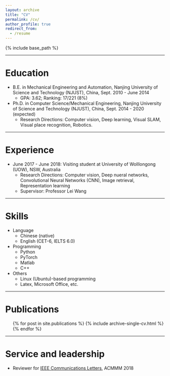 ```yaml
---
layout: archive
title: "CV"
permalink: /cv/
author_profile: true
redirect_from:
  - /resume
---
```


{% include base_path %}

---
Education
======
* B.E. in Mechanical Engineering and Automation, Nanjing University of Science and Technology (NJUST), China, Sept. 2010 - June 2014
  * GPA: 3.62; Ranking: 17/221 (8%)
* Ph.D. in Computer Science/Mechanical Engineering, Nanjing University of Science and Technology (NJUST), China, Sept. 2014 - 2020 (expected)
  * Research Directions: Computer vision, Deep learning, Visual SLAM, Visual place recognition, Robotics.

---
Experience
======
* June 2017 - June 2018: Visiting student at University of Wolllongong (UOW), NSW, Australia
  * Research Directions: Computer vision, Deep nueral networks, Convolutional Neural Networks (CNN), Image retrieval, Representation learning
  * Supervisor: Professor Lei Wang

 --- 
Skills
======
* Language
  * Chinese (native)
  * English (CET-6, IELTS 6.0)
* Programming
  * Python
  * PyTorch
  * Matlab
  * C++
* Others
  * Linux (Ubuntu)-based programming
  * Latex, Microsoft Office, etc.
  
---
Publications
======
  <ul>{% for post in site.publications %}
    {% include archive-single-cv.html %}
  {% endfor %}</ul>
  
---
Service and leadership
======
* Reviewer for [IEEE Communications Letters](https://www.comsoc.org/publications/journals/ieee-comml), ACMMM 2018
